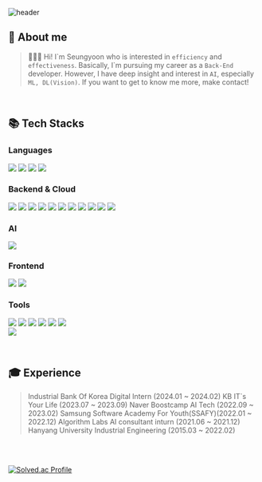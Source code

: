 ![header](https://capsule-render.vercel.app/api?type=waving&&color=0:100784,100:04B6EC&height=250&section=header&text=Seongyoon%20Jeong&fontSize=70&fontColor=FFFFFF)

## 👋 About me
> 🙋🏻‍♀️ Hi! I\`m Seungyoon who is interested in `efficiency`  and `effectiveness`.
> Basically, I\`m pursuing my career as a `Back-End` developer.
> However, I have deep insight and interest in `AI`, especially `ML, DL(Vision)`.
>  If you want to get to know me more, make contact!

<br>

## 📚 Tech Stacks

### Languages
<img src="https://img.shields.io/badge/Java-00804C?style=for-the-badge&logo=java&logoColor=white"> <img src="https://img.shields.io/badge/Python-3766AB?style=flat-square&logo=Python&logoColor=white"/> <img src="https://img.shields.io/badge/JavaScript-F7DF1E?style=flat-square&logo=JavaScript&logoColor=white"/> <img src="https://img.shields.io/badge/Go-00ADD8?style=flat-square&logo=Go&logoColor=white"/> 


### Backend & Cloud
<img src="https://img.shields.io/badge/spring-6DB33F?style=for-the-badge&logo=spring&logoColor=white"> <img src="https://img.shields.io/badge/JUnit5-25A162?style=for-the-badge&logo=JUnit5&logoColor=white"> <img src="https://img.shields.io/badge/Mybatis-0F0F0F?style=for-the-badge&logo=Mybatis&logoColor=white"> <img src="https://img.shields.io/badge/Gradle-02303A?style=for-the-badge&logo=Gradle&logoColor=white"> <img src="https://img.shields.io/badge/Django-092E20?style=flat-square&logo=Django&logoColor=white"/> <img src="https://img.shields.io/badge/FastAPI-009688?style=flat-square&logo=FastAPI&logoColor=white"/> <img src="https://img.shields.io/badge/Gin-008ECF?style=flat-square&logo=Gin&logoColor=white"/> <img src="https://img.shields.io/badge/SQLite-003B57?style=flat-square&logo=SQLite&logoColor=white"/> <img src="https://img.shields.io/badge/Oracle-F80000?style=flat-square&logo=Oracle&logoColor=white"/> <img src="https://img.shields.io/badge/Amazon EC2-FF9900?style=flat-square&logo=Amazon EC2&logoColor=white"/> <img src="https://img.shields.io/badge/Docker-2496ED?style=flat-square&logo=Docker&logoColor=white"/> 


### AI
<img src="https://img.shields.io/badge/Pytorch-EE4C2C?style=flat-square&logo=Pytorch&logoColor=white"/> 


### Frontend
<img src="https://img.shields.io/badge/React-61DAFB?style=flat-square&logo=React&logoColor=white"/> <img src="https://img.shields.io/badge/Vue.js-4FC08D?style=flat-square&logo=Vue.js&logoColor=white"/> 

### Tools
<img src="https://img.shields.io/badge/Git-F05032?style=flat-square&logo=Git&logoColor=white"/>  <img src="https://img.shields.io/badge/Github-181717?style=flat-square&logo=Github&logoColor=white"/> <img src="https://img.shields.io/badge/GitLab-FC6D26?style=flat-square&logo=GitLab&logoColor=white"/> <img src="https://img.shields.io/badge/Jira-0052CC?style=flat-square&logo=Jira&logoColor=white"/> <img src="https://img.shields.io/badge/Mattermost-0058CC?style=flat-square&logo=Mattermost&logoColor=white"/> <img src="https://img.shields.io/badge/Notion-000000?style=flat-square&logo=Notion&logoColor=white"/>  
<img src="https://img.shields.io/badge/Figma-F24E1E?style=flat-square&logo=Figma&logoColor=white"/> 

<br>

## 🎓 Experience
> Industrial Bank Of Korea Digital Intern (2024.01 ~ 2024.02)
KB IT`s Your Life (2023.07 ~ 2023.09)
Naver Boostcamp AI Tech (2022.09 ~ 2023.02)
Samsung Software Academy For Youth(SSAFY)(2022.01 ~ 2022.12)
Algorithm Labs AI consultant inturn (2021.06 ~ 2021.12) 
Hanyang University Industrial Engineering (2015.03 ~ 2022.02)

<br>
<br>

[![Solved.ac Profile](http://mazassumnida.wtf/api/v2/generate_badge?boj=syoon6682)](https://solved.ac/syoon6682/)
